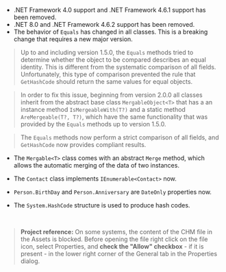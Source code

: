 - .NET Framework 4.0 support and .NET Framework 4.6.1 support has been removed.
- .NET 8.0 and .NET Framework 4.6.2 support has been removed.
- The behavior of `Equals` has changed in all classes. This is a breaking change that requires a new major version.

>Up to and including version 1.5.0, the `Equals` methods tried to determine whether the object to be compared describes
 an equal identity. This is different from the systematic comparison of all fields. Unfortunately, this type of 
comparison prevented the rule that `GetHashCode` should return the same values for equal objects.

>In order to fix this issue, beginning from version 2.0.0 all classes inherit from the abstract base class `MergableObject<T>`
that has a an instance method `IsMergeableWith(T?)` and a static method `AreMergeable(T?, T?)`, which have the same 
functionality that was provided by the `Equals` methods up to version 1.5.0.

>The `Equals` methods now perform a strict comparison of all fields, and `GetHashCode` now provides compliant results.

- The `Mergable<T>` class comes with an abstract `Merge` method, which allows the automatic merging of the data of two 
instances.

- The `Contact` class implements `IEnumerable<Contact>` now.
- `Person.BirthDay` and `Person.Anniversary` are `DateOnly` properties now.
- The `System.HashCode` structure is used to produce hash codes.

&nbsp;
>**Project reference:** On some systems, the content of the CHM file in the Assets is blocked. Before opening the file right click on the file icon, select Properties, and **check the "Allow" checkbox** - if it is present - in the lower right corner of the General tab in the Properties dialog.
